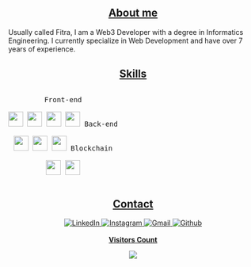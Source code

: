 <h2 align="center"><u>About me</u></h2>
Usually called Fitra, I am a Web3 Developer with a degree in Informatics Engineering. I currently specialize in Web Development and have over 7 years of experience.

<h2 align="center"><u>Skills</u></h2>
<p style="display: inline-block;" align="center">
  <kbd>
    <kbd>Front-end</kbd>
    <br>
    <br>
    <img width="30px" src="https://cdn.jsdelivr.net/gh/devicons/devicon@latest/icons/nextjs/nextjs-original.svg" />
    <img width="30px" src="https://cdn.jsdelivr.net/gh/devicons/devicon@latest/icons/react/react-original.svg" />
    <img width="30px" src="https://cdn.jsdelivr.net/gh/devicons/devicon@latest/icons/nuxtjs/nuxtjs-original.svg" />
    <img width="30px" src="https://cdn.jsdelivr.net/gh/devicons/devicon@latest/icons/vuejs/vuejs-original.svg" />
  </kbd>
  <kbd>
    <kbd>Back-end</kbd>
    <br>
    <br>
    <img width="30px" src="https://cdn.jsdelivr.net/gh/devicons/devicon@latest/icons/nestjs/nestjs-original.svg" />
    <img width="30px" src="https://cdn.jsdelivr.net/gh/devicons/devicon@latest/icons/django/django-plain.svg" />
    <img width="30px" src="https://cdn.jsdelivr.net/gh/devicons/devicon@latest/icons/laravel/laravel-original.svg" />
  </kbd>
  <kbd>
    <kbd>Blockchain</kbd>
    <br>
    <br>
    <img width="30px" src="https://cdn.jsdelivr.net/gh/devicons/devicon@latest/icons/solidity/solidity-original.svg" />
    <img width="30px" src="https://cdn.jsdelivr.net/gh/devicons/devicon@latest/icons/rust/rust-original.svg" />
  </kbd>
</p>

<h2 align="center"><u>Contact</u></h2>
<div align="center">
  <nav>
    <a href="https://www.linkedin.com/in/fitrailyasa" target="_blank">
      <img src="https://img.shields.io/badge/LinkedIn-0077B5?style=for-the-badge&logo=linkedin&logoColor=white" alt="LinkedIn">
    </a>
      <a href="https://instagram.com/fitrailyasa" target="_blank">
      <img src="https://img.shields.io/badge/Instagram-E4405F?style=for-the-badge&logo=instagram&logoColor=white" alt="Instagram">
    </a>
    <a href="mailto:fitrailyasa12@gmail.com" target="_blank">
      <img src="https://img.shields.io/badge/Gmail-D14836?style=for-the-badge&logo=gmail&logoColor=white" alt="Gmail">
    </a>
    <a href="https://github.com/fitrailyasa">
      <img src="https://img.shields.io/badge/GitHub-100000?style=for-the-badge&logo=github&logoColor=white" alt="Github">
    </a>
  </nav>
</div>
<br>

<div align="center">
  <b style = {font-weight: 600}><u>Visitors Count</u></b>
  <p align="center"><img align="center" src="https://profile-counter.glitch.me/{fitrailyasa}/count.svg" /></p> 
</div>
